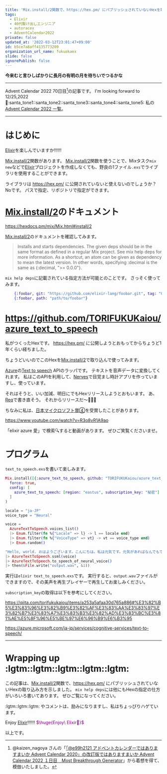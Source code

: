 ```yaml
---
title: 'Mix.install/2関数で、https://hex.pm/ にパブリッシュされていないHexを取り込んでElixirのプログラミングを楽しむ'
tags:
  - Elixir
  - 40代駆け出しエンジニア
  - autoracex
  - AdventCalendar2022
private: false
updated_at: '2022-03-12T23:01:47+09:00'
id: b5ce7a8aff4135773209
organization_url_name: fukuokaex
slide: false
ignorePublish: false
---
```

**今来むと言ひしばかりに長月の有明の月を待ちいでつるかな**


---

Advent Calendar 2022 70日目[^1]の記事です。
I'm looking forward to 12/25,2022 :santa::santa_tone1::santa_tone2::santa_tone3::santa_tone4::santa_tone5:
私の[Advent Calendar 2022 一覧](https://docs.google.com/spreadsheets/d/1HQvFjagQLRPjOYAjDVzWp9S4b8dKixxvvaz_TtbZWto/edit#gid=1723448955)。

[^1]: @kaizen_nagoya さんの「[「@e99h2121 アドベントカレンダーではありますまいか Advent Calendar 2020」の改訂版ではありますまいか Advent Calendar 2022 １日目　Most Breakthrough Generator](https://qiita.com/kaizen_nagoya/items/49ebebee3a0377f3b59b)」から着想を得て、模倣いたしました。 

---



# はじめに

[Elixir](https://elixir-lang.org/)を楽しんでいますか:bangbang::bangbang::bangbang:

[Mix.install/2](https://hexdocs.pm/mix/Mix.html#install/2)関数があります。
[Mix.install/2](https://hexdocs.pm/mix/Mix.html#install/2)関数を使うことで、Mixタスク`mix new`などで[Elixir](https://elixir-lang.org/)プロジェクトを作成しなくても、野良の1ファイル`.exs`でライブラリを使用することができます。

ライブラリは https://hex.pm/ に公開されていないと使えないのでしょうか？
Noです。
パスで指定、リポジトリで指定ができます。



# [Mix.install/2](https://hexdocs.pm/mix/Mix.html#install/2)のドキュメント

https://hexdocs.pm/mix/Mix.html#install/2

[Mix.install/2](https://hexdocs.pm/mix/Mix.html#install/2)のドキュメントを確認してみます。

> Installs and starts dependencies.
The given deps should be in the same format as defined in a regular Mix project. See mix help deps for more information. As a shortcut, an atom can be given as dependency to mean the latest version. In other words, specifying :decimal is the same as {:decimal, ">= 0.0.0"}.


`mix help deps`に記載されている指定方法が可能とのことです。
さっそく使ってみます。

```elixir
    {:foobar, git: "https://github.com/elixir-lang/foobar.git", tag: "0.1"}
    {:foobar, path: "path/to/foobar"}
```

# https://github.com/TORIFUKUKaiou/azure_text_to_speech

私がつくったHexです。
https://hex.pm/
に公開しようとおもってからちょうど1年くらい経ちました。

ちょうどいいのでこのHexを[Mix.install/2](https://hexdocs.pm/mix/Mix.html#install/2)で取り込んで使ってみます。

[Azure](https://azure.microsoft.com/ja-jp/)の[Text to speech](https://azure.microsoft.com/en-us/services/cognitive-services/text-to-speech/) APIのラッパです。
テキストを音声データに変換してくれます。
私はこのAPIを利用して、[Nerves](https://www.nerves-project.org/)で目覚まし時計アプリを作っていますし、使っています。

それはそうと、いい加減、明日にでもHexリリースしようとおもいます。
あ、[Req](https://github.com/wojtekmach/req)で書き直そう。
それからリリースだ〜:rocket::rocket::rocket:

ちなみに私は、[日本マイクロソフト賞④](https://qiita.com/chomado/items/7d1f757f18c5b442fadd#%E3%83%9E%E3%82%A4%E3%82%AF%E3%83%AD%E3%82%BD%E3%83%95%E3%83%88%E8%B3%9E-%E3%82%AF%E3%83%A9%E3%82%A6%E3%83%89%E3%83%8D%E3%82%A4%E3%83%86%E3%82%A3%E3%83%96%E3%81%AE-aspnet-core-%E3%83%9E%E3%82%A4%E3%82%AF%E3%83%AD%E3%82%B5%E3%83%BC%E3%83%93%E3%82%B9%E3%82%92%E4%BD%9C%E6%88%90%E3%81%97%E3%81%A6%E3%83%87%E3%83%97%E3%83%AD%E3%82%A4%E3%81%99%E3%82%8B-%E3%82%92%E3%82%84%E3%81%A3%E3%81%A6%E3%81%BF%E3%82%8B-torifukukaiou-%E3%81%95%E3%82%93)を受賞したことがあります。

https://www.youtube.com/watch?v=R3o8vR1A9ao

「elixir azure 愛」で検索🔍すると動画があります。
ぜひご笑覧くださいませ。

# プログラム

`text_to_speech.exs`を書いて楽しみます。

```elixir:text_to_speech.exs
Mix.install([{:azure_text_to_speech, github: "TORIFUKUKaiou/azure_text_to_speech"}],
  force: true,
  config: [
    azure_text_to_speech: [region: "eastus", subscription_key: "秘密"]
  ]
)

locale = "ja-JP"
voice_type = "Neural"

voice =
  AzureTextToSpeech.voices_list()
  |> Enum.filter(fn %{"Locale" => l} -> l == locale end)
  |> Enum.filter(fn %{"VoiceType" => vt} -> vt == voice_type end)
  |> Enum.random()

"Hello, world. おはようございます。こんにちは。私は元気です。元気があればなんでもできる。Azureは最高です。"
|> AzureTextToSpeech.ssml(voice)
|> AzureTextToSpeech.to_speech_of_neural_voice()
|> then(&File.write("output.wav", &1))
```

実行は`elixir text_to_speech.exs`です。
実行すると、`output.wav`ファイルができますので、その美声を再生プレイヤーで再生してお楽しみください。

`subscription_key`の取得は以下を参考にしてください。

https://qiita.com/torifukukaiou/items/a253a5afaa30d765a886#%E3%82%B5%E3%83%96%E3%82%B9%E3%82%AF%E3%83%AA%E3%83%97%E3%82%B7%E3%83%A7%E3%83%B3%E3%82%AD%E3%83%BC%E3%81%AE%E5%8F%96%E5%BE%97%E6%96%B9%E6%B3%95

https://azure.microsoft.com/ja-jp/services/cognitive-services/text-to-speech/

---

# Wrapping up :lgtm::lgtm::lgtm::lgtm::lgtm:

この記事は、[Mix.install/2](https://hexdocs.pm/mix/Mix.html#install/2)関数で、https://hex.pm/ にパブリッシュされていないHexの取り込み方を示しました。
`mix help deps`には他にもHexの指定の仕方がいろいろ書いてあります。
ぜひご覧になってください。

:lgtm::lgtm::lgtm: やコメントは、励みになりますし、私はちょっぴりハゲています。

Enjoy [Elixir](https://elixir-lang.org/):bangbang::bangbang::bangbang:
<font color="purple">$\huge{Enjoy\ Elixir🚀}$</font>



以上です。





